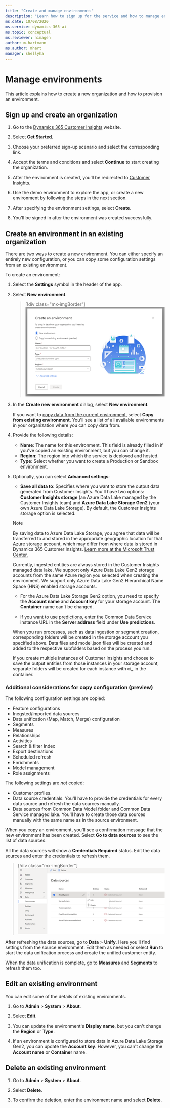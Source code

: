 ```yaml
---
title: "Create and manage environments"
description: "Learn how to sign up for the service and how to manage environments."
ms.date: 10/08/2020
ms.service: dynamics-365-ai
ms.topic: conceptual
ms.reviewer: nimagen
author: m-hartmann
ms.author: mhart
manager: shellyha
---
```


# Manage environments

This article explains how to create a new organization and how to provision an environment.

## Sign up and create an organization

1. Go to the [Dynamics 365 Customer Insights](https://dynamics.microsoft.com/ai/customer-insights/) website.

2. Select **Get Started**.

3. Choose your preferred sign-up scenario and select the corresponding link.

4. Accept the terms and conditions and select **Continue** to start creating the organization.

5. After the environment is created, you'll be redirected to [Customer Insights](https://home.ci.ai.dynamics.com).

6. Use the demo environment to explore the app, or create a new environment by following the steps in the next section.

7. After specifying the environment settings, select **Create**.

8. You'll be signed in after the environment was created successfully.

## Create an environment in an existing organization

There are two ways to create a new environment. You can either specify an entirely new configuration, or you can copy some configuration settings from an existing environment.

To create an environment:

1. Select the **Settings** symbol in the header of the app.

1. Select **New environment**.

   > [!div class="mx-imgBorder"]
   > ![Environment settings](media/environment-settings-dialog.png)

1. In the **Create new environment** dialog, select **New environment**.

   If you want to [copy data from the current environment](#additional-considerations-for-copy-configuration-preview), select **Copy from existing environment**. You'll see a list of all available environments in your organization where you can copy data from.

1. Provide the following details:
   - **Name**: The name for this environment. This field is already filled in if you've copied an existing environment, but you can change it.
   - **Region**: The region into which the service is deployed and hosted.
   - **Type**: Select whether you want to create a Production or Sandbox environment.

2. Optionally, you can select **Advanced settings**:

   - **Save all data to**: Specifies where you want to store the output data generated from Customer Insights. You'll have two options: **Customer Insights storage** (an Azure Data Lake managed by the Customer Insights team) and **Azure Data Lake Storage Gen2** (your own Azure Data Lake Storage). By default, the Customer Insights storage option is selected.

   > [!NOTE]
   > By saving data to Azure Data Lake Storage, you agree that data will be transferred to and stored in the appropriate geographic location for that Azure storage account, which may differ from where data is stored in Dynamics 365 Customer Insights. [Learn more at the Microsoft Trust Center.](https://www.microsoft.com/trust-center)
   >
   > Currently, ingested entities are always stored in the Customer Insights managed data lake.
   > We support only Azure Data Lake Gen2 storage accounts from the same Azure region you selected when creating the environment.
   > We support only Azure Data Lake Gen2 Hierarchical Name Space (HNS) enabled storage accounts.

   - For the Azure Data Lake Storage Gen2 option, you need to specify the **Account name** and **Account key** for your storage account. The **Container** name can't be changed.
   
   - If you want to use [predictions](predictions.md), enter the Common Data Service instance URL in the **Server address** field under **Use predictions**.

   When you run processes, such as data ingestion or segment creation, corresponding folders will be created in the storage account you specified above. Data files and model.json files will be created and added to the respective subfolders based on the process you run.

   If you create multiple instances of Customer Insights and choose to save the output entities from those instances in your storage account, separate folders will be created for each instance with ci_<instanceid> in the container.

### Additional considerations for copy configuration (preview)

The following configuration settings are copied:

- Feature configurations
- Inegsted/imported data sources
- Data unification (Map, Match, Merge) configuration
- Segments
- Measures
- Relationships
- Activities
- Search & filter Index
- Export destinations
- Scheduled refresh
- Enrichments
- Model management
- Role assignments

The following settings are *not* copied:

- Customer profiles.
- Data source credentials. You'll have to provide the credentials for every data source and refresh the data sources manually.
- Data sources from Common Data Model folder and Common Data Service managed lake. You'll have to create those data sources manually with the same name as in the source environment.

When you copy an environment, you'll see a confirmation message that the new environment has been created. Select **Go to data sources** to see the list of data sources.

All the data sources will show a **Credentials Required** status. Edit the data sources and enter the credentials to refresh them.

> [!div class="mx-imgBorder"]
> ![Data sources copied](media/data-sources-copied.png)

After refreshing the data sources, go to **Data** > **Unify**. Here you'll find settings from the source environment. Edit them as needed or select **Run** to start the data unification process and create the unified customer entity.

When the data unification is complete, go to **Measures** and **Segments** to refresh them too.

## Edit an existing environment

You can edit some of the details of existing environments.

1. Go to **Admin** > **System** > **About**.

1. Select **Edit**.

1. You can update the environment's **Display name**, but you can't change the **Region** or **Type**.

1. If an environment is configured to store data in Azure Data Lake Storage Gen2, you can update the **Account key**. However, you can't change the **Account name** or **Container** name.

## Delete an existing environment

1. Go to **Admin** > **System** > **About**.

1. Select **Delete**.

1. To confirm the deletion, enter the environment name and select **Delete**.
